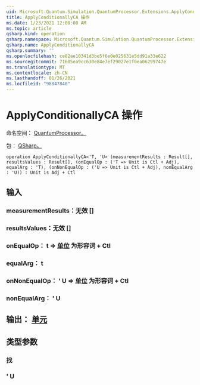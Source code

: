 ```yaml
---
uid: Microsoft.Quantum.Simulation.QuantumProcessor.Extensions.ApplyConditionallyCA
title: ApplyConditionallyCA 操作
ms.date: 1/23/2021 12:00:00 AM
ms.topic: article
qsharp.kind: operation
qsharp.namespace: Microsoft.Quantum.Simulation.QuantumProcessor.Extensions
qsharp.name: ApplyConditionallyCA
qsharp.summary: ''
ms.openlocfilehash: ce82ae10341d3be5f6e0e025631e5dd91a33e622
ms.sourcegitcommit: 71605ea9cc630e84e7ef29027e1f0ea06299747e
ms.translationtype: MT
ms.contentlocale: zh-CN
ms.lasthandoff: 01/26/2021
ms.locfileid: "98847840"
---
```

# <a name="applyconditionallyca-operation"></a>ApplyConditionallyCA 操作

命名空间： [QuantumProcessor。](xref:Microsoft.Quantum.Simulation.QuantumProcessor.Extensions)

包： [QSharp。](https://nuget.org/packages/Microsoft.Quantum.QSharp.Core)




```qsharp
operation ApplyConditionallyCA<'T, 'U> (measurementResults : Result[], resultsValues : Result[], (onEqualOp : ('T => Unit is Ctl + Adj), equalArg : 'T), (onNonEqualOp : ('U => Unit is Ctl + Adj), nonEqualArg : 'U)) : Unit is Adj + Ctl
```


## <a name="input"></a>输入

### <a name="measurementresults--__invalidresult__"></a>measurementResults：__无效 <Result>__[]




### <a name="resultsvalues--__invalidresult__"></a>resultsValues：__无效 <Result>__[]




### <a name="onequalop--t--unit--is-adj--ctl"></a>onEqualOp： t => [单位](xref:microsoft.quantum.lang-ref.unit)  为形容词 + Ctl




### <a name="equalarg--t"></a>equalArg： t




### <a name="onnonequalop--u--unit--is-adj--ctl"></a>onNonEqualOp： ' U => [单位](xref:microsoft.quantum.lang-ref.unit)  为形容词 + Ctl




### <a name="nonequalarg--u"></a>nonEqualArg： ' U





## <a name="output--unit"></a>输出： [单元](xref:microsoft.quantum.lang-ref.unit)



## <a name="type-parameters"></a>类型参数

### <a name="t"></a>找


### <a name="u"></a>' U

